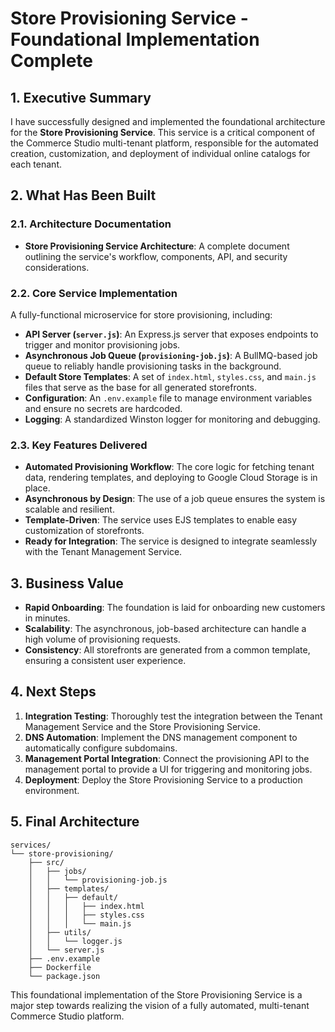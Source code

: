 # Store Provisioning Service - Foundational Implementation Complete

## 1. Executive Summary

I have successfully designed and implemented the foundational architecture for the **Store Provisioning Service**. This service is a critical component of the Commerce Studio multi-tenant platform, responsible for the automated creation, customization, and deployment of individual online catalogs for each tenant.

## 2. What Has Been Built

### 2.1. Architecture Documentation
- **Store Provisioning Service Architecture**: A complete document outlining the service's workflow, components, API, and security considerations.

### 2.2. Core Service Implementation
A fully-functional microservice for store provisioning, including:

- **API Server (`server.js`)**: An Express.js server that exposes endpoints to trigger and monitor provisioning jobs.
- **Asynchronous Job Queue (`provisioning-job.js`)**: A BullMQ-based job queue to reliably handle provisioning tasks in the background.
- **Default Store Templates**: A set of `index.html`, `styles.css`, and `main.js` files that serve as the base for all generated storefronts.
- **Configuration**: An `.env.example` file to manage environment variables and ensure no secrets are hardcoded.
- **Logging**: A standardized Winston logger for monitoring and debugging.

### 2.3. Key Features Delivered
- **Automated Provisioning Workflow**: The core logic for fetching tenant data, rendering templates, and deploying to Google Cloud Storage is in place.
- **Asynchronous by Design**: The use of a job queue ensures the system is scalable and resilient.
- **Template-Driven**: The service uses EJS templates to enable easy customization of storefronts.
- **Ready for Integration**: The service is designed to integrate seamlessly with the Tenant Management Service.

## 3. Business Value

- **Rapid Onboarding**: The foundation is laid for onboarding new customers in minutes.
- **Scalability**: The asynchronous, job-based architecture can handle a high volume of provisioning requests.
- **Consistency**: All storefronts are generated from a common template, ensuring a consistent user experience.

## 4. Next Steps

1.  **Integration Testing**: Thoroughly test the integration between the Tenant Management Service and the Store Provisioning Service.
2.  **DNS Automation**: Implement the DNS management component to automatically configure subdomains.
3.  **Management Portal Integration**: Connect the provisioning API to the management portal to provide a UI for triggering and monitoring jobs.
4.  **Deployment**: Deploy the Store Provisioning Service to a production environment.

## 5. Final Architecture

```
services/
└── store-provisioning/
    ├── src/
    │   ├── jobs/
    │   │   └── provisioning-job.js
    │   ├── templates/
    │   │   ├── default/
    │   │   │   ├── index.html
    │   │   │   ├── styles.css
    │   │   │   └── main.js
    │   ├── utils/
    │   │   └── logger.js
    │   └── server.js
    ├── .env.example
    ├── Dockerfile
    └── package.json
```

This foundational implementation of the Store Provisioning Service is a major step towards realizing the vision of a fully automated, multi-tenant Commerce Studio platform.